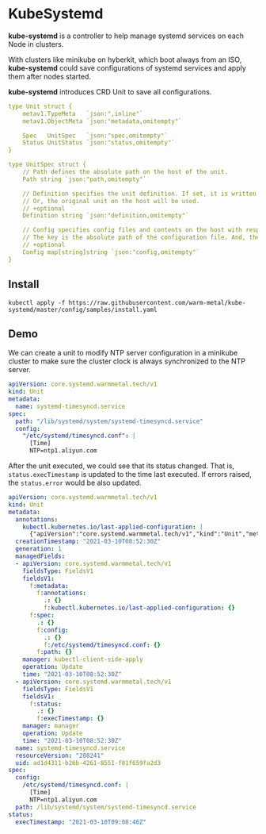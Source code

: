 # KubeSystemd

**kube-systemd** is a controller to help manage systemd services on each Node in clusters.

With clusters like minikube on hyberkit, which boot always from an ISO, 
**kube-systemd** could save configurations of systemd services and apply them after nodes started.

**kube-systemd** introduces CRD Unit to save all configurations.

```yaml
type Unit struct {
	metav1.TypeMeta   `json:",inline"`
	metav1.ObjectMeta `json:"metadata,omitempty"`

	Spec   UnitSpec   `json:"spec,omitempty"`
	Status UnitStatus `json:"status,omitempty"`
}

type UnitSpec struct {
	// Path defines the absolute path on the host of the unit.
	Path string `json:"path,omitempty"`

	// Definition specifies the unit definition. If set, it is written to the unit configuration which Path defines.
	// Or, the original unit on the host will be used.
	// +optional
	Definition string `json:"definition,omitempty"`

	// Config specifies config files and contents on the host with respect to the systemd unit.
	// The key is the absolute path of the configuration file. And, the value is the file content.
	// +optional
	Config map[string]string `json:"config,omitempty"`
}
```

## Install
```shell script
kubectl apply -f https://raw.githubusercontent.com/warm-metal/kube-systemd/master/config/samples/install.yaml
```

## Demo

We can create a unit to modify NTP server configuration in a minikube cluster to make sure the cluster clock is always
synchronized to the NTP server.

```yaml
apiVersion: core.systemd.warmmetal.tech/v1
kind: Unit
metadata:
  name: systemd-timesyncd.service
spec:
  path: "/lib/systemd/system/systemd-timesyncd.service"
  config:
    "/etc/systemd/timesyncd.conf": |
      [Time]
      NTP=ntp1.aliyun.com
```

After the unit executed, we could see that its status changed.
That is, `status.execTimestamp` is updated to the time last executed.
If errors raised, the `status.error` would be also updated. 

```yaml
apiVersion: core.systemd.warmmetal.tech/v1
kind: Unit
metadata:
  annotations:
    kubectl.kubernetes.io/last-applied-configuration: |
      {"apiVersion":"core.systemd.warmmetal.tech/v1","kind":"Unit","metadata":{"annotations":{},"name":"systemd-timesyncd.service"},"spec":{"config":{"/etc/systemd/timesyncd.conf":"[Time]\nNTP=ntp1.aliyun.com\n"},"path":"/lib/systemd/system/systemd-timesyncd.service"}}
  creationTimestamp: "2021-03-10T08:52:30Z"
  generation: 1
  managedFields:
  - apiVersion: core.systemd.warmmetal.tech/v1
    fieldsType: FieldsV1
    fieldsV1:
      f:metadata:
        f:annotations:
          .: {}
          f:kubectl.kubernetes.io/last-applied-configuration: {}
      f:spec:
        .: {}
        f:config:
          .: {}
          f:/etc/systemd/timesyncd.conf: {}
        f:path: {}
    manager: kubectl-client-side-apply
    operation: Update
    time: "2021-03-10T08:52:30Z"
  - apiVersion: core.systemd.warmmetal.tech/v1
    fieldsType: FieldsV1
    fieldsV1:
      f:status:
        .: {}
        f:execTimestamp: {}
    manager: manager
    operation: Update
    time: "2021-03-10T08:52:30Z"
  name: systemd-timesyncd.service
  resourceVersion: "208241"
  uid: ad1d4311-b26b-4261-8551-f81f659fa2d3
spec:
  config:
    /etc/systemd/timesyncd.conf: |
      [Time]
      NTP=ntp1.aliyun.com
  path: /lib/systemd/system/systemd-timesyncd.service
status:
  execTimestamp: "2021-03-10T09:08:46Z"
```
